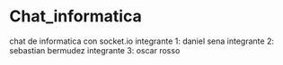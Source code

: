 # Chat_informatica
chat de informatica con socket.io
integrante 1: daniel sena 
integrante 2: sebastian bermudez
integrante 3: oscar rosso
